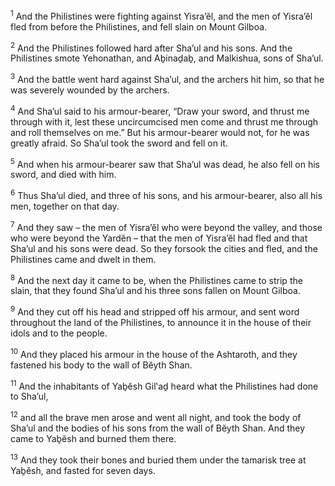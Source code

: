 <sup>1</sup> And the Philistines were fighting against Yisra’ĕl, and the men of Yisra’ĕl fled from before the Philistines, and fell slain on Mount Gilboa.

<sup>2</sup> And the Philistines followed hard after Sha’ul and his sons. And the Philistines smote Yehonathan, and Aḇinaḏaḇ, and Malkishua, sons of Sha’ul.

<sup>3</sup> And the battle went hard against Sha’ul, and the archers hit him, so that he was severely wounded by the archers.

<sup>4</sup> And Sha’ul said to his armour-bearer, “Draw your sword, and thrust me through with it, lest these uncircumcised men come and thrust me through and roll themselves on me.” But his armour-bearer would not, for he was greatly afraid. So Sha’ul took the sword and fell on it.

<sup>5</sup> And when his armour-bearer saw that Sha’ul was dead, he also fell on his sword, and died with him.

<sup>6</sup> Thus Sha’ul died, and three of his sons, and his armour-bearer, also all his men, together on that day.

<sup>7</sup> And they saw – the men of Yisra’ĕl who were beyond the valley, and those who were beyond the Yardĕn – that the men of Yisra’ĕl had fled and that Sha’ul and his sons were dead. So they forsook the cities and fled, and the Philistines came and dwelt in them.

<sup>8</sup> And the next day it came to be, when the Philistines came to strip the slain, that they found Sha’ul and his three sons fallen on Mount Gilboa.

<sup>9</sup> And they cut off his head and stripped off his armour, and sent word throughout the land of the Philistines, to announce it in the house of their idols and to the people.

<sup>10</sup> And they placed his armour in the house of the Ashtaroth, and they fastened his body to the wall of Bĕyth Shan.

<sup>11</sup> And the inhabitants of Yaḇĕsh Gil‛aḏ heard what the Philistines had done to Sha’ul,

<sup>12</sup> and all the brave men arose and went all night, and took the body of Sha’ul and the bodies of his sons from the wall of Bĕyth Shan. And they came to Yaḇĕsh and burned them there.

<sup>13</sup> And they took their bones and buried them under the tamarisk tree at Yaḇĕsh, and fasted for seven days.

